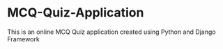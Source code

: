 # MCQ-Quiz-Application
This is an online MCQ Quiz application created using Python and Django Framework
